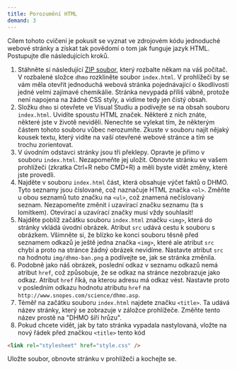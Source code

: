 ```yaml
---
title: Porozumění HTML
demand: 3
---
```


Cílem tohoto cvičení je pokusit se vyznat ve zdrojovém kódu jednoduché webové stránky a získat tak povědomí o tom jak funguje jazyk HTML. Postupujte dle následujících kroků.

1. Stáhněte si následující [ZIP soubor](assets/dhmo.zip), který rozbalte někam na váš počítač. V rozbalené složce `dhmo` rozkliněte soubor `index.html`. V prohlížeči by se vám měla otevřít jednoduchá webová stránka pojednávající o škodlivosti jedné velmi zajímavé chemikálie. Stránka nevypadá příliš vábně, protože není napojena na žádné CSS styly, a vidíme tedy jen čistý obsah.
1. Složku `dhmo` si otevřete ve Visual Studiu a podívejte se na obsah souboru `index.html`. Uvidíte spoustu HTML značek. Některé z nich znáte, některé jste v životě neviděli. Nenechte se vylekat tím, že některým částem tohoto souboru vůbec nerozumíte. Zkuste v souboru najít nějaký kousek textu, který vidíte na vaší otevřené webové stránce a tím se trochu zorientovat.
1. V úvodním odstavci stránky jsou tři překlepy. Opravte je přímo v souboru `index.html`. Nezapomeňte jej uložit. Obnovte stránku ve vašem prohlížeči (zkratka Ctrl+R nebo CMD+R) a měli byste vidět změny, které jste provedli.
1. Najděte v souboru `index.html` část, která obsahuje výčet faktů o DHMO. Tyto seznamy jsou číslované, což naznačuje HTML značka `<ol>`. Změňte u obou seznamů tuto značku na `<ul>`, což znamená nečíslovaný seznam. Nezapomeňte změnit i uzavírací značku seznamu (ta s lomítkem). Otevírací a uzavírací značky musí vždy souhlasit!
1. Najděte poblíž začátku souboru `index.html` značku `<img>`, která do stránky vkládá úvodní obrázek. Atribut `src` udává cestu k souboru s obrázkem. Všimněte si, že blízko ke konci souboru těsně před seznamem odkazů je ještě jedna značka `<img>`, které ale atribut `src` chybí a proto na stránce žádný obrázek nevidíme. Nastavte atribut `src` na hodnotu `img/dhmo-ban.png` a podívejte se, jak se stránka změnila.
1. Podobně jako náš obrázek, poslední odkaz v seznamu odkazů nemá atribut `href`, což způsobuje, že se odkaz na stránce nezobrazuje jako odkaz. Atribut `href` říká, na kterou adresu má odkaz vést. Nastavte proto v posledním odkazu hodnotu atributu `href` na `http://www.snopes.com/science/dhmo.asp`.
1. Téměř na začátku souboru `index.html` najdete značku `<title>`. Ta udává název stránky, který se zobrazuje v záložce prohlížeče. Změňte tento název prostě na "DHMO šíří hrůzu".
1. Pokud chcete vidět, jak by tato stránka vypadala nastylovaná, vložte na nový řádek před značkou `<title>` tento kód

```html
<link rel="stylesheet" href="style.css" />
```

Uložte soubor, obnovte stránku v prohlížeči a kochejte se.
